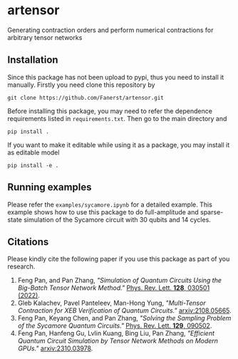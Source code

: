 # artensor
Generating contraction orders and perform numerical contractions for arbitrary tensor networks

## Installation

Since this package has not been upload to pypi, thus you need to install it manually. Firstly you need clone this repository by
```
git clone https://github.com/Fanerst/artensor.git
```
Before installing this package, you may need to refer the dependence requirements listed in `requirements.txt`.
Then go to the main directory and
```
pip install .
```
If you want to make it editable while using it as a package, you may install it as editable model
```
pip install -e .
```

## Running examples

Please refer the `examples/sycamore.ipynb` for a detailed example. This example shows how to use this package to do full-amplitude and sparse-state simulation of the Sycamore circuit with 30 qubits and 14 cycles.

## Citations
Please kindly cite the following paper if you use this package as part of you research.
1. Feng Pan, and Pan Zhang, *"Simulation of Quantum Circuits Using the Big-Batch Tensor Network Method."* [Phys. Rev. Lett. **128**, 030501 (2022)](https://doi.org/10.1103/PhysRevLett.128.030501).
2. Gleb Kalachev, Pavel Panteleev, Man-Hong Yung, *"Multi-Tensor Contraction for XEB Verification of Quantum Circuits."* [arxiv:2108.05665](https://arxiv.org/abs/2108.05665).
3. Feng Pan, Keyang Chen, and Pan Zhang, *"Solving the Sampling Problem of the Sycamore Quantum Circuits."* [Phys. Rev. Lett. **129**, 090502](https://doi.org/10.1103/PhysRevLett.129.090502).
4. Feng Pan, Hanfeng Gu, Lvlin Kuang, Bing Liu, Pan Zhang, *"Efficient Quantum Circuit Simulation by
Tensor Network Methods on Modern GPUs."* [arxiv:2310.03978](https://arxiv.org/abs/2310.03978).

